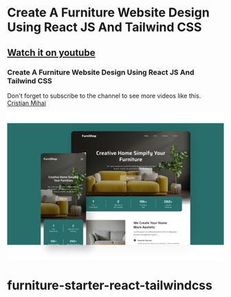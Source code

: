 # Create A Furniture Website Design Using React JS And Tailwind CSS

## [Watch it on youtube](https://youtu.be/5d6ZMzBegCU)

### Create A Furniture Website Design Using React JS And Tailwind CSS

Don't forget to subscribe to the channel to see more videos like this. [Cristian Mihai](https://www.youtube.com/channel/UC5dPmW7ZTsLyIqd-M4cs8EA)

![](preview.png)

# furniture-starter-react-tailwindcss
